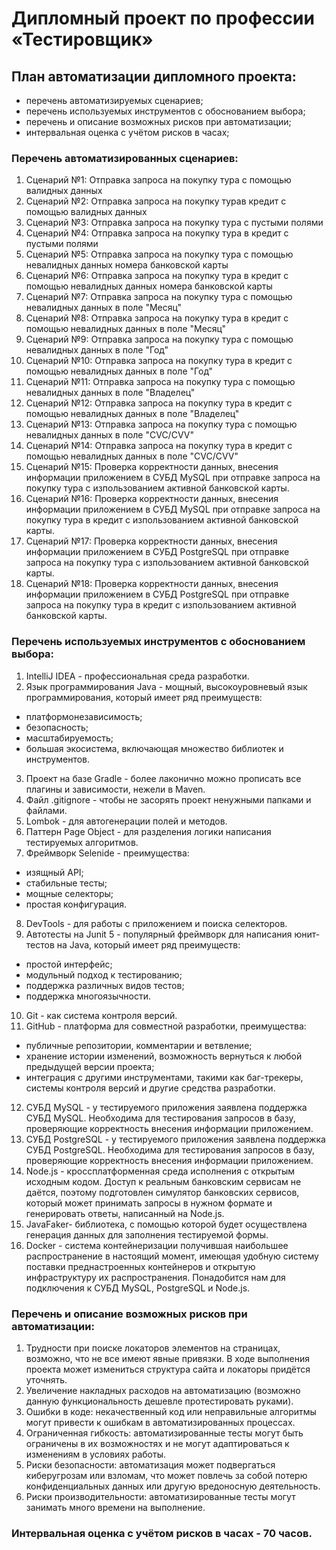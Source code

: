 # Дипломный проект по профессии «Тестировщик»
## План автоматизации дипломного проекта:
- перечень автоматизируемых сценариев;
- перечень используемых инструментов с обоснованием выбора;
- перечень и описание возможных рисков при автоматизации;
- интервальная оценка с учётом рисков в часах;
### Перечень автоматизированных сценариев:

1) Сценарий №1:
   Отправка запроса на покупку тура с помощью валидных данных
2) Сценарий №2:
   Отправка запроса на покупку турав кредит с помощью валидных данных
3) Сценарий №3:
   Отправка запроса на покупку тура с пустыми полями
4) Сценарий №4:
   Отправка запроса на покупку тура в кредит с пустыми полями
5) Сценарий №5:
   Отправка запроса на покупку тура с помощью невалидных данных номера банковской карты
6) Сценарий №6:
   Отправка запроса на покупку тура в кредит с помощью невалидных данных номера банковской карты
7) Сценарий №7:
   Отправка запроса на покупку тура с помощью невалидных данных в поле "Месяц"
8) Сценарий №8:
   Отправка запроса на покупку тура в кредит с помощью невалидных данных в поле "Месяц"
9) Сценарий №9:
   Отправка запроса на покупку тура с помощью невалидных данных в поле "Год"
10) Сценарий №10:
    Отправка запроса на покупку тура в кредит с помощью невалидных данных в поле "Год"
11) Сценарий №11:
    Отправка запроса на покупку тура с помощью невалидных данных в поле "Владелец"
12) Сценарий №12:
    Отправка запроса на покупку тура в кредит с помощью невалидных данных в поле "Владелец"
13) Сценарий №13:
    Отправка запроса на покупку тура с помощью невалидных данных в поле "CVC/CVV"
14) Сценарий №14:
    Отправка запроса на покупку тура в кредит с помощью невалидных данных в поле "CVC/CVV"
15) Сценарий №15:
    Проверка корректности данных, внесения информации приложением в СУБД MySQL при отправке запроса на покупку тура с изпользованием активной банковской карты.
16) Сценарий №16:
    Проверка корректности данных, внесения информации приложением в СУБД MySQL при отправке запроса на покупку тура в кредит с изпользованием активной банковской карты.
17) Сценарий №17:
    Проверка корректности данных, внесения информации приложением в СУБД PostgreSQL при отправке запроса на покупку тура с изпользованием активной банковской карты.
18) Сценарий №18:
    Проверка корректности данных, внесения информации приложением в СУБД PostgreSQL при отправке запроса на покупку тура в кредит с изпользованием активной банковской карты.

### Перечень используемых инструментов с обоснованием выбора:

1) IntelliJ IDEA - профессиональная среда разработки.
2) Язык программирования Java - мощный, высокоуровневый язык программирования, который имеет ряд преимуществ:
- платформонезависимость;
- безопасность;
- масштабируемость;
- большая экосистема, включающая множество библиотек и инструментов.
3) Проект на базе Gradle - более лаконично можно прописать все плагины и зависимости, нежели в Maven.
4) Файл .gitignore - чтобы не засорять проект ненужными папками и файлами.
5) Lombok - для автогенерации полей и методов.
6) Паттерн Page Object - для разделения логики написания тестируемых алгоритмов.
7) Фреймворк Selenide - преимущества:
- изящный API;
- стабильные тесты;
- мощные селекторы;
- простая конфигурация.
8) DevTools - для работы с приложением и поиска селекторов.
9) Автотесты на Junit 5 - популярный фреймворк для написания юнит-тестов на Java, который имеет ряд преимуществ:
- простой интерфейс;
- модульный подход к тестированию;
- поддержка различных видов тестов;
- поддержка многоязычности.
10) Git - как система контроля версий.
11) GitHub - платформа для совместной разработки, преимущества:
- публичные репозитории, комментарии и ветвление;
- хранение истории изменений, возможность вернуться к любой предыдущей версии проекта;
- интеграция с другими инструментами, такими как баг-трекеры, системы контроля версий и другие средства разработки.
12) СУБД MySQL -  у тестируемого приложения заявлена поддержка СУБД MySQL. Необходима для тестирования запросов в базу, проверяющие корректность внесения информации приложением.
13) СУБД PostgreSQL - у тестируемого приложения заявлена поддержка СУБД PostgreSQL. Необходима для тестирования запросов в базу, проверяющие корректность внесения информации приложением.
14) Node.js - кроссплатформенная среда исполнения с открытым исходным кодом. Доступ к реальным банковским сервисам не даётся, поэтому подготовлен симулятор банковских сервисов, который может принимать запросы в нужном формате и генерировать ответы, написанный на Node.js.
15) JavaFaker- библиотека, с помощью которой будет осуществлена генерация данных для заполнения тестируемой формы.
16) Docker - система контейнеризации получившая наибольшее распространение в настоящий момент, имеющая удобную систему поставки преднастроенных контейнеров и открытую инфраструктуру их распространения. Понадобится нам для подключения к СУБД MySQL, PostgreSQL и Node.js.

### Перечень и описание возможных рисков при автоматизации:

1) Трудности при поиске локаторов элементов на страницах, возможно, что не все имеют явные привязки. В ходе выполнения проекта может измениться структура сайта и локаторы придётся уточнять.
2) Увеличение накладных расходов на автоматизацию (возможно данную функциональность дешевле протестировать руками).
3) Ошибки в коде: некачественный код или неправильные алгоритмы могут привести к ошибкам в автоматизированных процессах.
4) Ограниченная гибкость: автоматизированные тесты могут быть ограничены в их возможностях и не могут адаптироваться к изменениям в условиях работы.
5) Риски безопасности: автоматизация может подвергаться киберугрозам или взломам, что может повлечь за собой потерю конфиденциальных данных или другую вредоносную деятельность.
6) Риски производительности: автоматизированные тесты могут занимать много времени на выполнение.

### Интервальная оценка с учётом рисков в часах - 70 часов.



